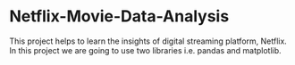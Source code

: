 # Netflix-Movie-Data-Analysis
This project helps to learn the insights of digital streaming platform, Netflix. In this project we are going to use two libraries i.e. pandas and matplotlib.
